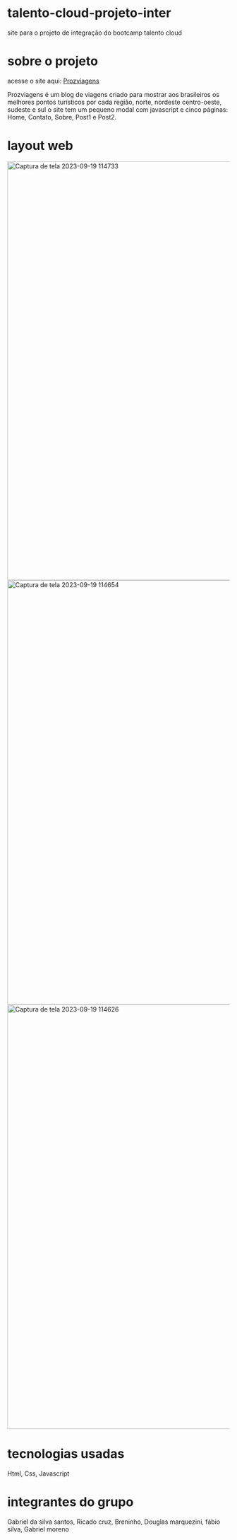 # talento-cloud-projeto-inter
  site para o projeto de integração do bootcamp talento cloud
# sobre o projeto 
  acesse o site aqui: [Prozviagens]([https://www.google.com/](https://gasilsantos.github.io/talento-cloud-projeto-inter/))
  
 Prozviagens é um blog de viagens criado para mostrar aos brasileiros os melhores pontos turísticos por cada região, norte, nordeste centro-oeste, sudeste e sul o site tem um 
 pequeno modal com javascript e cinco páginas: Home, Contato, Sobre, Post1 e Post2.

 # layout web

 <img width="947" alt="Captura de tela 2023-09-19 114733" src="https://github.com/gasilsantos/talento-cloud-projeto-inter/assets/102256288/1036f9d7-c0c0-4486-af25-d3cc39d6d4a9">
<img width="960" alt="Captura de tela 2023-09-19 114654" src="https://github.com/gasilsantos/talento-cloud-projeto-inter/assets/102256288/0aca6450-91c8-439a-aec5-b622de39aedd">
<img width="960" alt="Captura de tela 2023-09-19 114626" src="https://github.com/gasilsantos/talento-cloud-projeto-inter/assets/102256288/a77a9b64-51d1-4850-b41b-b41c372a4028">


# tecnologias usadas
  Html, Css, Javascript 
  
# integrantes do grupo 
  Gabriel da silva santos, Ricado cruz, Breninho, Douglas marquezini, fábio silva, Gabriel moreno
